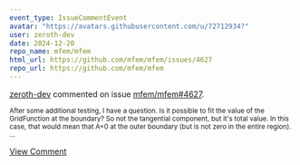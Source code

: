 ```yaml
---
event_type: IssueCommentEvent
avatar: "https://avatars.githubusercontent.com/u/72712934?"
user: zeroth-dev
date: 2024-12-20
repo_name: mfem/mfem
html_url: https://github.com/mfem/mfem/issues/4627
repo_url: https://github.com/mfem/mfem
---
```


<a href='https://github.com/zeroth-dev' target='_blank'>zeroth-dev</a> commented on issue <a href='https://github.com/mfem/mfem/issues/4627' target='_blank'>mfem/mfem#4627</a>.

<small>After some additional testing, I have a question. Is it possible to fit the value of the GridFunction at the boundary? So not the tangential component, but it's total value. In this case, that would mean that A=0 at the outer boundary (but is not zero in the entire region). ...</small>

<a href='https://github.com/mfem/mfem/issues/4627' target='_blank'>View Comment</a>